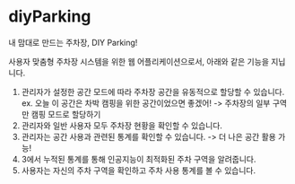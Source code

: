 # diyParking
내 맘대로 만드는 주차장, DIY Parking!

사용자 맞춤형 주차장 시스템을 위한 웹 어플리케이션으로서, 아래와 같은 기능을 지닙니다.
1. 관리자가 설정한 공간 모드에 따라 주차장 공간을 유동적으로 할당할 수 있습니다.
    ex. 오늘 이 공간은 차박 캠핑을 위한 공간이었으면 좋겠어! -> 주차장의 일부 구역만 캠핑 모드로 할당하기 
2. 관리자와 일반 사용자 모두 주차장 현황을 확인할 수 있습니다.
3. 관리자는 공간 사용과 관련된 통계를 확인할 수 있습니다. -> 더 나은 공간 활용 가능!
4. 3에서 누적된 통계를 통해 인공지능이 최적화된 주차 구역을 알려줍니다.
5. 사용자는 자신의 주차 구역을 확인하고 주차 사용 통계를 볼 수 있습니다.